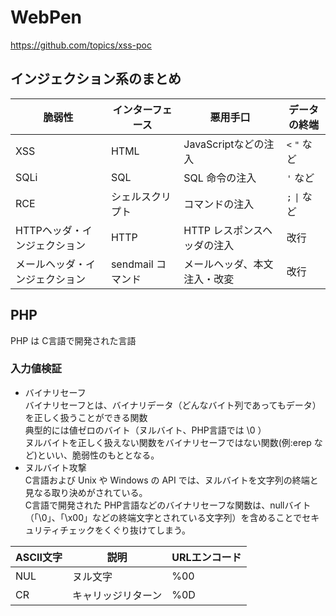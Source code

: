 # WebPen

https://github.com/topics/xss-poc

## インジェクション系のまとめ

|  脆弱性  |  インターフェース  |  悪用手口  | データの終端  |
| ---- | ---- |---- |---- |
|  XSS  |  HTML  | JavaScriptなどの注入  | `<` `"` など  |
|  SQLi  |  SQL  | SQL 命令の注入 | `'` など  |
|  RCE  |  シェルスクリプト  | コマンドの注入  | `;` `\|` など  |
|  HTTPヘッダ・インジェクション  |  HTTP  | HTTP レスポンスヘッダの注入  | 改行 |
|  メールヘッダ・インジェクション  |  sendmail コマンド  | メールヘッダ、本文注入・改変 | 改行 |

## PHP
PHP は C言語で開発された言語

### 入力値検証
+ バイナリセーフ   
バイナリセーフとは、バイナリデータ（どんなバイト列であってもデータ）を正しく扱うことができる関数   
典型的には値ゼロのバイト（ヌルバイト、PHP言語では \0 ）   
ヌルバイトを正しく扱えない関数をバイナリセーフではない関数(例:erep など)といい、脆弱性のもととなる。
+ ヌルバイト攻撃   
C言語および Unix や Windows の API では、ヌルバイトを文字列の終端と見なる取り決めがされている。   
C言語で開発された PHP言語などのバイナリセーフな関数は、nullバイト（「\0」、「\x00」などの終端文字とされている文字列）を含めることでセキュリティチェックをくぐり抜けてしまう。

|  ASCII文字  |  説明  |  URLエンコード  |
| ---- | ---- | ---- |
| NUL | ヌル文字 | %00 |
| CR	| キャリッジリターン |	%0D |
 	 	
	 	
